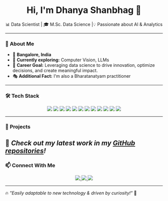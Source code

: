 <h1 align="center">Hi, I'm Dhanya Shanbhag 👋</h1>  
<p align="center">  
 📊 Data Scientist | 🎓 M.Sc. Data Science |💡 Passionate about AI & Analytics  
</p>  

---

### 🚀 **About Me**  
- 📍 **Bangalore, India**  
- 🌱 **Currently exploring:** Computer Vision, LLMs  
- 🎯 **Career Goal:** Leveraging data science to drive innovation, optimize decisions, and create meaningful impact.  
- 🎭 **Additional Fact:** I'm also a Bharatanatyam practitioner  

---

### 🛠️ **Tech Stack**
<p align="center">
  <img src="https://img.shields.io/badge/Python-3776AB?style=for-the-badge&logo=python&logoColor=white"/>
  <img src="https://img.shields.io/badge/SQL-4479A1?style=for-the-badge&logo=postgresql&logoColor=white"/>
  <img src="https://img.shields.io/badge/Machine%20Learning-FF6F00?style=for-the-badge&logo=tensorflow&logoColor=white"/>
  <img src="https://img.shields.io/badge/Deep%20Learning-00599C?style=for-the-badge&logo=pytorch&logoColor=white"/>
  <img src="https://img.shields.io/badge/Computer%20Vision-46A2F1?style=for-the-badge&logo=opencv&logoColor=white"/>
  <img src="https://img.shields.io/badge/LLMs-FF4088?style=for-the-badge&logo=OpenAI&logoColor=white"/>
  <img src="https://img.shields.io/badge/Streamlit-FF4B4B?style=for-the-badge&logo=streamlit&logoColor=white"/>
  <img src="https://img.shields.io/badge/PostgreSQL-336791?style=for-the-badge&logo=postgresql&logoColor=white"/>
  <img src="https://img.shields.io/badge/MongoDB-47A248?style=for-the-badge&logo=mongodb&logoColor=white"/>
  <img src="https://img.shields.io/badge/Kafka-231F20?style=for-the-badge&logo=apachekafka&logoColor=white"/>
  <img src="https://img.shields.io/badge/Power%20BI-F2C811?style=for-the-badge&logo=powerbi&logoColor=black"/>
  <img src="https://img.shields.io/badge/Tableau-E97627?style=for-the-badge&logo=tableau&logoColor=white"/>
</p>

---

### 🌟 **Projects**
📌 *Check out my latest work in my [GitHub repositories](https://github.com/Dhanya-Shanbhag?tab=repositories)!*  
---

### 📫 **Connect With Me**
<p align="center">
  <a href="https://www.linkedin.com/in/YOUR_LINKEDIN/">
    <img src="https://img.shields.io/badge/LinkedIn-DhanyaShanbhag-blue?style=for-the-badge&logo=linkedin" />
  </a>  
  <a href="mailto:dhanyashanbhag@outlook.com">
    <img src="https://img.shields.io/badge/Email-dhanyashanbhag%40outlook.com-red?style=for-the-badge&logo=gmail" />
  </a>  
  <a href="https://github.com/dhanyashanbhag">
    <img src="https://img.shields.io/badge/GitHub-dhanyashanbhag-black?style=for-the-badge&logo=github" />
  </a>  
</p>

---

🔥 _"Easily adaptable to new technology & driven by curiosity!"_ 🚀  
